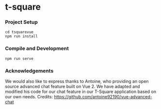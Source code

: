# t-square

### Project Setup

```
cd tsquarevue
npm run install
```



### Compile and Development

```
npm run serve
```

### Acknowledgements

We would also like to express thanks to Antoine, who providing an open source advanced chat feature built on Vue 2. We have adapted and modified his code for our chat feature in our T-Square application based on our own needs. 
Credits: https://github.com/antoine92190/vue-advanced-chat

